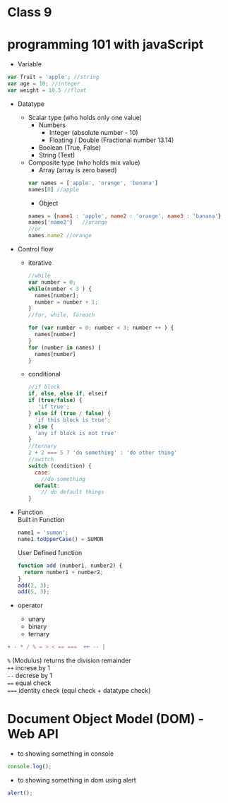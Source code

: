 # Class 9     

# programming 101 with javaScript
* Variable
~~~js
var fruit = 'apple'; //string
var age = 10; //integer
var weight = 10.5 //float
~~~
* Datatype
  * Scalar type (who holds only one value)
    * Numbers
      * Integer (absolute number - 10)
      * Floating / Double (Fractional number 13.14)
    * Boolean (True, False)
    * String (Text)
  * Composite type (who holds mix value)
    * Array (array is zero based)
    ~~~js
    var names = ['apple', 'orange', 'banana']  
    names[0] //apple
    ~~~
    * Object
    ~~~js
    names = {name1 : 'apple', name2 : 'orange', name3 : 'banana'} 
    names['name2']   //orange
    //or
    names.name2 //orange
    ~~~
* Control flow
  * iterative
    ~~~js
    //while 
    var number = 0;
    while(number < 3 ) {
      names[number];
      number = number + 1;
    }
    //for, while, foreach  

    for (var number = 0; number < 3; number ++ ) {
      names[number]
    }
    for (number in names) {
      names[number]
    }
    ~~~
  * conditional
    ~~~js
    //if block
    if, else, else if, elseif
    if (true/false) {
       'if true';
    } else if (true / false) {
      'if this block is true';
    } else {
      'any if block is not true'
    }
    //ternary
    2 + 2 === 5 ? 'do something' : 'do other thing'
    //switch
    switch (condition) {
      case:
        //do something
      default:
        // do default things
    }
    ~~~

* Function   
  Built in Function 
  ~~~js
  name1 = 'sumon';
  name1.toUpperCase() = SUMON
  ~~~

  User Defined function   
  ~~~js
  function add (number1, number2) {
    return number1 + number2;
  }
  add(2, 3);
  add(5, 3);
  ~~~
  
* operator
  * unary
  * binary
  * ternary
~~~js
+ - * / % = > < == ===  ++ -- | 
~~~
`%` (Modulus) returns the division remainder    
`++` increse by 1    
`--` decrese by 1    
`==` equal check    
`===` identity check (equl check + datatype check)    


# Document Object Model (DOM) - Web API

* to showing something in console
~~~js
console.log();
~~~

* to showing something in dom using alert   
~~~js 
alert();
~~~   

<!-- 
* to select a id    

~~~js
var hello = document.getElementById('hello');
~~~

* to write inside html using innerHTML
~~~js
hello.innerHTML = "<h1>heading created by javascript</h1>";
~~~



 -->








